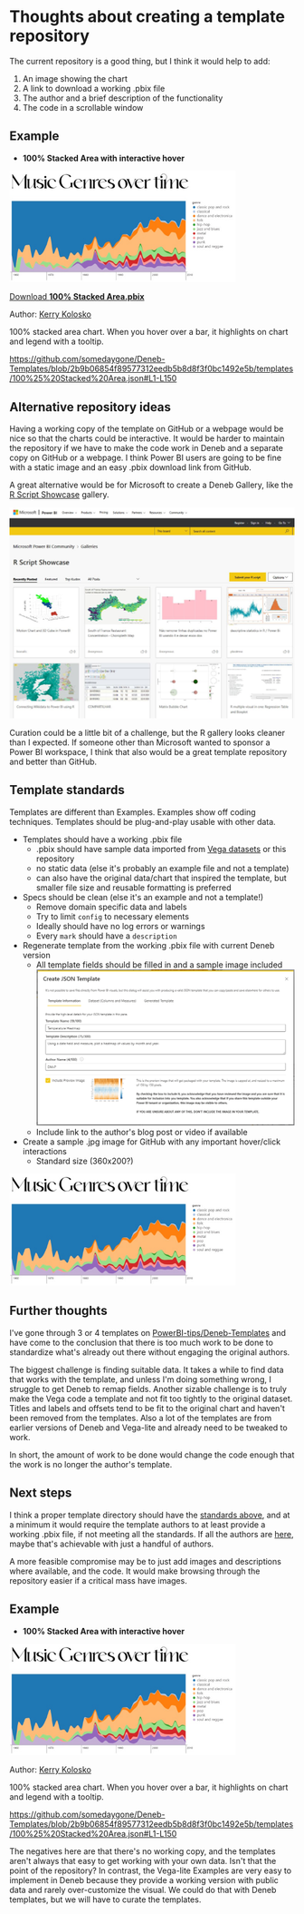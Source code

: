 # Thoughts about creating a template repository
The current repository is a good thing, but I think it would help to add:
1. An image showing the chart
2. A link to download a working .pbix file
3. The author and a brief description of the functionality
4. The code in a scrollable window

## Example
- **100% Stacked Area with interactive hover**
<kbd>
<img src="./100%25%20Stacked%20Area.jpg" width="400" />
</kbd>

  [Download **100% Stacked Area.pbix**](./Deneb%20templates.pbix)

  Author: [Kerry Kolosko](https://kerrykolosko.com/portfolio/100-stacked-area/)

  100% stacked area chart. When you hover over a bar, it highlights on chart and legend with a tooltip.
 
  https://github.com/somedaygone/Deneb-Templates/blob/2b9b06854f89577312eedb5b8d8f3f0bc1492e5b/templates/100%25%20Stacked%20Area.json#L1-L150

## Alternative repository ideas
Having a working copy of the template on GitHub or a webpage would be nice so that the charts could be interactive. It would be harder to maintain the repository if we have to make the code work in Deneb and a separate copy on GitHub or a webpage. I think Power BI users are going to be fine with a static image and an easy .pbix download link from GitHub.

A great alternative would be for Microsoft to create a Deneb Gallery, like the [R Script Showcase](https://community.powerbi.com/t5/R-Script-Showcase/bd-p/RVisuals) gallery. 

![R Script Showcase](./r-script-showcase.jpg)

Curation could be a little bit of a challenge, but the R gallery looks cleaner than I expected. If someone other than Microsoft wanted to sponsor a Power BI workspace, I think that also would be a great template repository and better than GitHub.

## Template standards
Templates are different than Examples. Examples show off coding techniques. Templates should be plug-and-play usable with other data.
- Templates should have a working .pbix file
  - .pbix should have sample data imported from [Vega datasets](https://github.com/vega/vega-datasets) or this repository
  - no static data (else it's probably an example file and not a template)
  - can also have the original data/chart that inspired the template, but smaller file size and reusable formatting is preferred
- Specs should be clean (else it's an example and not a template!)
  - Remove domain specific data and labels
  - Try to limit `config` to necessary elements
  - Ideally should have no log errors or warnings
  - Every `mark` should have a `description`
- Regenerate template from the working .pbix file with current Deneb version
  - All template fields should be filled in and a sample image included
  ![Template example](./template-info.jpg)
  - Include link to the author's blog post or video if available
- Create a sample .jpg image for GitHub with any important hover/click interactions
  - Standard size (360x200?)
  <kbd>
<img src="./100%25%20Stacked%20Area.jpg" width="400" />
</kbd>


## Further thoughts
I've gone through 3 or 4 templates on [PowerBI-tips/Deneb-Templates](https://github.com/PowerBI-tips/Deneb-Templates) and have come to the conclusion that there is too much work to be done to standardize what's already out there without engaging the original authors.

The biggest challenge is finding suitable data. It takes a while to find data that works with the template, and unless I'm doing something wrong, I struggle to get Deneb to remap fields. Another sizable challenge is to truly make the Vega code a template and not fit too tightly to the original dataset. Titles and labels and offsets tend to be fit to the original chart and haven't been removed from the templates. Also a lot of the templates are from earlier versions of Deneb and Vega-lite and already need to be tweaked to work.

In short, the amount of work to be done would change the code enough that the work is no longer the author's template.

## Next steps
I think a proper template directory should have the [standards above](./thoughts.md#template-standards), and at a minimum it would require the template authors to at least provide a working .pbix file, if not meeting all the standards. If all the authors are [here](https://github.com/PowerBI-tips/Deneb-Templates/tree/main/authors), maybe that's achievable with just a handful of authors.

A more feasible compromise may be to just add images and descriptions where available, and the code. It would make browsing through the repository easier if a critical mass have images.

## Example
- **100% Stacked Area with interactive hover**
<kbd>
<img src="./100%25%20Stacked%20Area.jpg" width="400" />
</kbd>

  Author: [Kerry Kolosko](https://kerrykolosko.com/portfolio/100-stacked-area/)

  100% stacked area chart. When you hover over a bar, it highlights on chart and legend with a tooltip.

  https://github.com/somedaygone/Deneb-Templates/blob/2b9b06854f89577312eedb5b8d8f3f0bc1492e5b/templates/100%25%20Stacked%20Area.json#L1-L150

The negatives here are that there's no working copy, and the templates aren't always that easy to get working with your own data. Isn't that the point of the repository? In contrast, the Vega-lite Examples are very easy to implement in Deneb because they provide a working version with public data and rarely over-customize the visual. We could do that with Deneb templates, but we will have to curate the templates.
